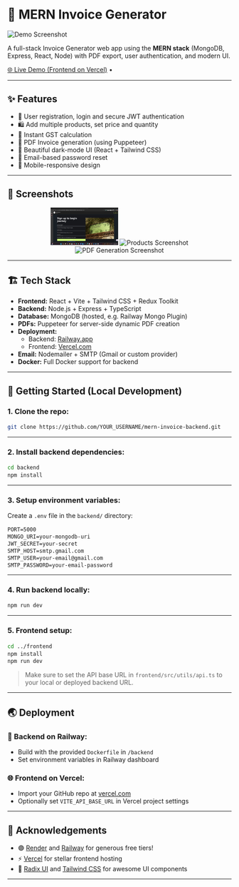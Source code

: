 # 🚀 MERN Invoice Generator

![Demo Screenshot](./screenshots/demo.png)

A full-stack Invoice Generator web app using the **MERN stack** (MongoDB, Express, React, Node) with PDF export, user authentication, and modern UI.

[🌐 Live Demo (Frontend on Vercel)](https://mern-invoice-frontend-bi4kmngn1-reddyharshavardhans-projects.vercel.app/) • 

---

## ✨ Features

- 🔐 User registration, login and secure JWT authentication  
- 🛍️ Add multiple products, set price and quantity  
- 🧮 Instant GST calculation  
- 🧾 PDF Invoice generation (using Puppeteer)  
- 🌙 Beautiful dark-mode UI (React + Tailwind CSS)  
- 📧 Email-based password reset  
- 📱 Mobile-responsive design  

---

## 📸 Screenshots

<div align="center">
  <img src="./screenshots/register.png" width="30%" alt="Register Screenshot" />
  <img src="./screenshots/products.png" width="30%" alt="Products Screenshot" />
  <img src="./screenshots/pdfgen.png" width="30%" alt="PDF Generation Screenshot" />
</div>


---

## 🏗️ Tech Stack

- **Frontend:** React + Vite + Tailwind CSS + Redux Toolkit  
- **Backend:** Node.js + Express + TypeScript  
- **Database:** MongoDB (hosted, e.g. Railway Mongo Plugin)  
- **PDFs:** Puppeteer for server-side dynamic PDF creation  
- **Deployment:**
  - Backend: [Railway.app](https://railway.app/)
  - Frontend: [Vercel.com](https://vercel.com/)
- **Email:** Nodemailer + SMTP (Gmail or custom provider)  
- **Docker:** Full Docker support for backend  

---

## 🚀 Getting Started (Local Development)

### 1. Clone the repo:

```bash
git clone https://github.com/YOUR_USERNAME/mern-invoice-backend.git
```

---

### 2. Install backend dependencies:

```bash
cd backend
npm install
```

---

### 3. Setup environment variables:

Create a `.env` file in the `backend/` directory:

```env
PORT=5000
MONGO_URI=your-mongodb-uri
JWT_SECRET=your-secret
SMTP_HOST=smtp.gmail.com
SMTP_USER=your-email@gmail.com
SMTP_PASSWORD=your-email-password
```

---

### 4. Run backend locally:

```bash
npm run dev
```

---

### 5. Frontend setup:

```bash
cd ../frontend
npm install
npm run dev
```

> Make sure to set the API base URL in `frontend/src/utils/api.ts` to your local or deployed backend URL.

---

## 🌏 Deployment

### 🚀 Backend on Railway:
- Build with the provided `Dockerfile` in `/backend`
- Set environment variables in Railway dashboard

### 🌐 Frontend on Vercel:
- Import your GitHub repo at [vercel.com](https://vercel.com/)
- Optionally set `VITE_API_BASE_URL` in Vercel project settings

---

## 🤝 Acknowledgements

- 🟣 [Render](https://render.com) and [Railway](https://railway.app) for generous free tiers!  
- ⚡ [Vercel](https://vercel.com) for stellar frontend hosting  
- 🎨 [Radix UI](https://www.radix-ui.com/) and [Tailwind CSS](https://tailwindcss.com/) for awesome UI components

---
